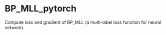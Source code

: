 # BP_MLL_pytorch
Compute loss and gradient of BP_MLL (a multi-label loss function for neural network).
